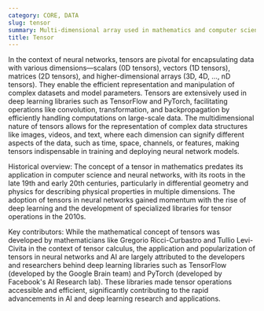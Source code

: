 ```yaml
---
category: CORE, DATA
slug: tensor
summary: Multi-dimensional array used in mathematics and computer science, serving as a fundamental data structure in neural networks for representing data and parameters.
title: Tensor
---
```


In the context of neural networks, tensors are pivotal for encapsulating data with various dimensions—scalars (0D tensors), vectors (1D tensors), matrices (2D tensors), and higher-dimensional arrays (3D, 4D, ..., nD tensors). They enable the efficient representation and manipulation of complex datasets and model parameters. Tensors are extensively used in deep learning libraries such as TensorFlow and PyTorch, facilitating operations like convolution, transformation, and backpropagation by efficiently handling computations on large-scale data. The multidimensional nature of tensors allows for the representation of complex data structures like images, videos, and text, where each dimension can signify different aspects of the data, such as time, space, channels, or features, making tensors indispensable in training and deploying neural network models.

Historical overview: The concept of a tensor in mathematics predates its application in computer science and neural networks, with its roots in the late 19th and early 20th centuries, particularly in differential geometry and physics for describing physical properties in multiple dimensions. The adoption of tensors in neural networks gained momentum with the rise of deep learning and the development of specialized libraries for tensor operations in the 2010s.

Key contributors: While the mathematical concept of tensors was developed by mathematicians like Gregorio Ricci-Curbastro and Tullio Levi-Civita in the context of tensor calculus, the application and popularization of tensors in neural networks and AI are largely attributed to the developers and researchers behind deep learning libraries such as TensorFlow (developed by the Google Brain team) and PyTorch (developed by Facebook's AI Research lab). These libraries made tensor operations accessible and efficient, significantly contributing to the rapid advancements in AI and deep learning research and applications.